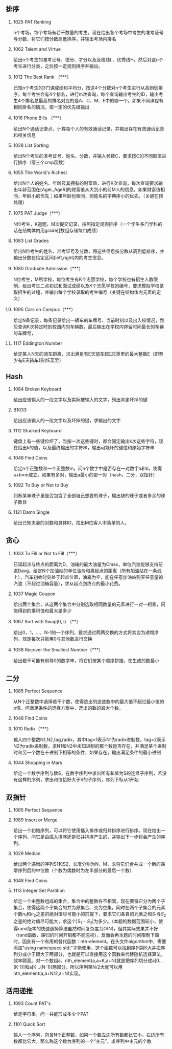 ## 排序
1. 1025 PAT Ranking

    n个考场，每个考场有若干数量的考生。现在给出各个考场中考生的准考证号与分数，将它们按分数高低排序，并输出考场内排名


2. 1062 Talent and Virtue

    给出n个考生的准考证号、德分、才分以及及格线L、优秀线H，然后对这n个考生进行分类，之后按一定规则排序并输出。


3. 1012 The Best Rank （***）

    已知n个考生的3门课成绩和平均分，按这4个分数对n个考生进行从高到低排序，每个考生会有4个排名，进行m次查询，每个查询输出考生的ID，输出考生4个排名总最高的排名对应的是A、C、M、E中的哪一个。如果不同课程有相同排名的情况，按一定的优先级输出 


4. 1016 Phone Bills （***）

    给出N个通话记录点，计算每个人的有效通话记录，并输出存在有效通话记录和相关信息

5. 1028 List Sorting

    给出N个考生的准考证号、姓名、分数，并输入参数C，要求按C的不同取值进行排序（写三个cmp函数）

6. 1055 The World's Richest

    给出N个人的姓名、年龄及其拥有的财富值，进行K次查询，每次查询要求输出年龄范围在[AgeL,AgeR]的财富值从大到小的前M人的信息，如果财富值相同，年龄小的优先；如果年龄也相同，则姓名的字典序小的优先。（关键在预处理）

7. 1075 PAT Judge（***）

    N位考生，K道题，M次提交记录，按照指定规则排序（一个学生多门学科的话在结构体内用grade[]数组存储每门成绩）

8. 1083 List Grades

    给出N位考生的姓名、准考证号及分数，将这些信息按分数从高到低排序，并输出分数在给定区间[left,right]内的考生信息。

9. 1080 Graduate Admission（***）

    N位考生，M所学校，每位考生有K个志愿学校，每个学校也有招生人数限制。给出考生二点初试和面试成绩以及K个志愿学校的编号，要求模拟学校录取招生的过程，并输出每个学校录取的考生编号（关键在结构体内元素的定义）

10. 1095 Cars on Campus（***）

    给定N条记录，每条记录给出一辆车的车牌号、当前时刻以及出入校情况，然后查询K次特定时刻校园内的车辆数，最后输出在学校内停留时间最长的车辆的车牌号，

11. 1117 Eddington Number

    给定某人N天的骑车距离，求出满足有E天骑车超过E英里的最大整数E（即至少有E天骑车超过E英里）

## Hash
1. 1084 Broken Keyboard

    给出应该输入的一段文字以及实际被输入的文字，列出肯定坏掉的键

2. B1033

    给出应该输入的一段文字以及坏掉的键，求输出的文字

3. 1112 Stucked Keyboard

    键盘上有一些键位坏了，当按一次这些键时，都会固定输出k次这些字符，现在给出k的值，以及最终输出的字符串，输出可能坏的键位和原始字符串

4. 1048 Find Coins

    给定n个正整数和一个正整数m，问n个数字中是否存在一对数字a和b，使得a+b=m成立。如果有多对，输出a最小的那一对（hash，二分，双指针）

5. 1092 To Buy or Not to Buy

    判断某串珠子里是否包含了全部自己想要的珠子，输出缺的珠子或者多余的珠子数目
6. 1121 Damn Single

    给出已知夫妻的对数和具体ID，找出M位客人中落单的人。



## 贪心
1. 1033 To Fill or Not to Fill（***）

    已知起点与终点的距离为D，油箱的最大油量为Cmax，单位汽油能够支持前进Davg。给定N个加油站的单位油价和离起点的距离（所有加油站在一条线上），汽车初始时刻处于起点位置，油箱为空，能在任意加油站购买任意量的汽油（不超过油箱容量），求从起点到终点的最小花费。

2. 1037 Magic Coupon

    给出两个集合，从这两个集合中分别选取相同数量的元素进行一对一相乘，问能得到的乘积值和最大是多少

3. 1067 Sort with Swap(0, i) （**）

    给出0，1，…，N-1的一个序列，要求通过两两交换的方式将其变为递增序列，规定每次只能用0与其他数进行交换

4. 1038 Recover the Smallest Number（***）

    给出若干可能有前导0的数字串，将它们按某个顺序拼接，使生成的数最小

## 二分
1. 1085 Perfect Sequence

    从N个正整数中选择若干个数，使得选出的这些数中的最大值不超过最小值的p倍。问满足条件的选择方案中，选出的数的最大个数。

2. 1048 Find Coins

3. 1010 Radix（***）

    输入四个整数N1,N2,tag,radix，其中tag=1表示N1为radix进制数，tag=2表示N2为radix进制数，求N1和N2中未知进制的那个数是否存在，并满足某个进制时和另一个数在十进制下相等的条件，如果存在，输出满足条件的最小进制

4. 1044 Shopping in Mars

    给定一个数字序列与数S，在数字序列中求出所有和值为S的连续子序列，若没有这样的序列，求出和值恰好大于S的子序列，序列下标从1开始

## 双指针
1. 1085 Perfect Sequence

2. 1089 Insert or Merge

    给出一个初始序列，可以将它使用插入排序或归并排序进行排序。现在给出一个序列，问它是由插入排序还是归并排序产生的，并输出下一步将会产生的序列。

3. 1029 Median 

    给出两个递增的序列S1和S2，长度分别为N，M，求将它们合并成一个新的递增序列后的中位数（个数为偶数时为左半部分的最后一个数）

4. 1048 Find Coins

5. 1113 Integer Set Partition

   给定一个由整数组成的集合，集合中的整数各不相同，现在要将它分为两个子集合，使得这两个子集合的并为原集合、交为空集，同时在两个子集合的元素个数$n_1$和$n_2$之差的绝对值尽可能小的前提下，要求它们各自的元素之和$S_1$与$S_2$之差的绝对值尽可能大，求这个$|S_1-S_2|$为多少。（本题的数据范围较小，使得rand版本的快速选择算法虽然时间复杂度为O(N)，但其实际效果并不好（rand函数，递归的时间开销都不能忽视），反而会再本题的时间限制下超时。因此有一个有用的替代函数：nth-element。在头文件algorithm中，需要添加"using namespace std;"才能使用，这个函数可以找到序列第K大并把序列分成小于跟大于两部分，也就是可以直接用这个函数来代替随机选择算法，效率颇高。对一个数组a，nth_element(a,a+K,a+N)就是把序列切分成a[0...(K-1)]和a[K...(N-1)]两部分，所以序列第N/2大就可以用nth_element(a,a+N/2,a+N)实现。

    

## 活用递推
1. 1093 Count PAT's

    给定字符串，问一共能形成多少个PAT

2. 1101 Quick Sort

    输入一个序列，包含N个正整数，如果一个数左边所有数都比它小、右边所有数都比它大，那么称这个数为序列的一个“主元”。求序列中主元的个数